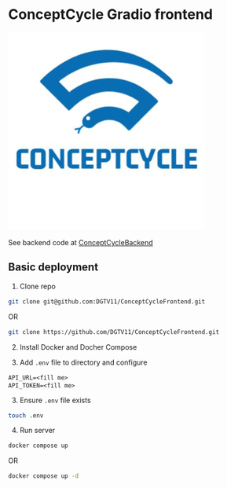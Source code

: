 # ConceptCycle Gradio frontend

![ConceptCycle logo](conceptcycle.jpg)

See backend code at [ConceptCycleBackend](https://github.com/DGTV11/ConceptCycleBackend)

## Basic deployment

1. Clone repo
```bash
git clone git@github.com:DGTV11/ConceptCycleFrontend.git
```

OR 

```bash
git clone https://github.com/DGTV11/ConceptCycleFrontend.git
```

<!-- 2. Install dependencies -->
<!-- ```bash -->
<!-- pip install uv -->
<!-- uv sync -->
<!-- ``` -->
2. Install Docker and Docher Compose

3. Add `.env` file to directory and configure
```env
API_URL=<fill me>
API_TOKEN=<fill me>
```

3. Ensure `.env` file exists
```sh
touch .env
```

4. Run server
```bash
docker compose up
```

OR

```bash
docker compose up -d
```
